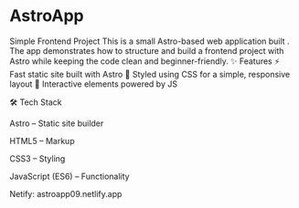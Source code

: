 # AstroApp
 Simple Frontend Project  This is a small Astro-based web application built . The app demonstrates how to structure and build a frontend project with Astro while keeping the code clean and beginner-friendly.  ✨ Features  ⚡ Fast static site built with Astro  🎨 Styled using CSS for a simple, responsive layout  🧩 Interactive elements powered by JS

 🛠️ Tech Stack

Astro – Static site builder

HTML5 – Markup

CSS3 – Styling

JavaScript (ES6) – Functionality

Netify:
astroapp09.netlify.app
